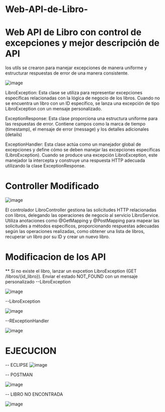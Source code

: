 # Web-API-de-Libro-
# Web API de Libro con control de excepciones y mejor descripción de API
 los utils se crearon para manejar excepciones de manera uniforme y estructurar respuestas de error de una manera consistente. 
 
 ![image](https://github.com/Danielpalma54/Web-API-de-Libro-/assets/147771801/d883aa78-5442-4e4d-8d82-d8dd803e33c9)

LibroException: Esta clase se utiliza para representar excepciones específicas relacionadas con la lógica de negocio de los libros. Cuando no se encuentra un libro con un ID específico, se lanza una excepción de tipo LibroException con un mensaje personalizado.

ExceptionResponse: Esta clase proporciona una estructura uniforme para las respuestas de error. Contiene campos como la marca de tiempo (timestamp), el mensaje de error (message) y los detalles adicionales (details)

ExceptionHandler: Esta clase actúa como un manejador global de excepciones y define cómo se deben manejar las excepciones específicas (LibroException). Cuando se produce una excepción LibroException, este manejador la intercepta y construye una respuesta HTTP adecuada utilizando la clase ExceptionResponse.


# Controller Modificado

![image](https://github.com/Danielpalma54/Web-API-de-Libro-/assets/147771801/b9a1cadf-17c0-4333-bbf0-7aa009e7fd06)

El controlador LibroController gestiona las solicitudes HTTP relacionadas con libros, delegando las operaciones de negocio al servicio LibroService. Utiliza anotaciones como @GetMapping y @PostMapping para mapear las solicitudes a métodos específicos, proporcionando respuestas adecuadas según las operaciones realizadas, como obtener una lista de libros, recuperar un libro por su ID y crear un nuevo libro. 


# Modificacion de los API
** Si no existe el libro, lanzar un expcetion LibroException (GET /libros/{id_libro}). Enviar el estado NOT_FOUND con un mensaje personalizado
--LibroException

![image](https://github.com/Danielpalma54/Web-API-de-Libro-/assets/147771801/779c864d-23e8-46b6-8a9d-6e274d2c2a72)

--LibroException

![image](https://github.com/Danielpalma54/Web-API-de-Libro-/assets/147771801/db89e282-a357-445b-b34e-3dc1867a2bd7)

--RExceptionHandler

![image](https://github.com/Danielpalma54/Web-API-de-Libro-/assets/147771801/cf5522a3-097c-4114-bea0-8aaa306a18cc)

# EJECUCION
-- ECLIPSE
![image](https://github.com/Danielpalma54/Web-API-de-Libro-/assets/147771801/9df30d6e-223b-457b-affd-7bbde311016c)

-- POSTMAN

![image](https://github.com/Danielpalma54/Web-API-de-Libro-/assets/147771801/8ca23561-a4ee-4b2d-a4ce-db4547ebcfa7)

-- LIBRO NO ENCONTRADA

![image](https://github.com/Danielpalma54/Web-API-de-Libro-/assets/147771801/7af89c2c-1f2a-4dd5-bb05-8049ef5b2da5)





